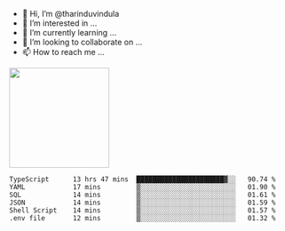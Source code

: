 - 👋 Hi, I’m @tharinduvindula
- 👀 I’m interested in ...
- 🌱 I’m currently learning ...
- 💞️ I’m looking to collaborate on ...
- 📫 How to reach me ...

<!---
tharinduvindula/tharinduvindula is a ✨ special ✨ repository because its `README.md` (this file) appears on your GitHub profile.
You can click the Preview link to take a look at your changes.
--->

<img height="180em" src="https://github-readme-stats.vercel.app/api?username=tharinduvindula&show_icons=true&hide_border=false&&count_private=true&include_all_commits=true" />


<!--START_SECTION:waka-->

```text
TypeScript      13 hrs 47 mins  ██████████████████████▓░░   90.74 %
YAML            17 mins         ▒░░░░░░░░░░░░░░░░░░░░░░░░   01.90 %
SQL             14 mins         ▒░░░░░░░░░░░░░░░░░░░░░░░░   01.61 %
JSON            14 mins         ▒░░░░░░░░░░░░░░░░░░░░░░░░   01.59 %
Shell Script    14 mins         ▒░░░░░░░░░░░░░░░░░░░░░░░░   01.57 %
.env file       12 mins         ▒░░░░░░░░░░░░░░░░░░░░░░░░   01.32 %
```

<!--END_SECTION:waka-->
